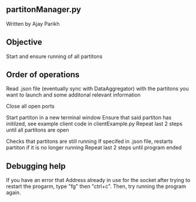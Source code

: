 ## partitonManager.py
Written by Ajay Parikh

## Objective
Start and ensure running of all partitons

## Order of operations
Read .json file (eventually sync with DataAggregator) with the partitons you want to launch and some additonal relevant information

Close all open ports

Start partiton in a new terminal window
Ensure that said partiton has initilzed, see example client code in clientExample.py
Repeat last 2 steps until all partitons are open 

Checks that partitons are still running
If specifed in .json file, restarts partiton if it is no longer running
Repeat last 2 steps until program ended

## Debugging help

If you have an error that Address already in use for the socket after trying to restart the progarm, type "fg" then "ctrl+c". Then, try running the program again.